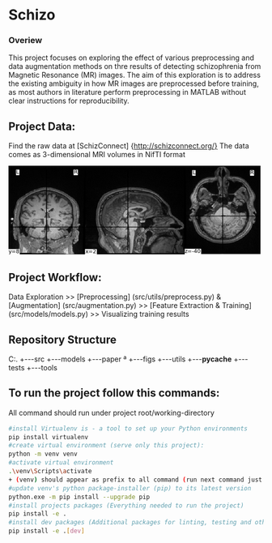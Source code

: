 # Schizo
### Overiew
This project focuses on exploring the effect of various preprocessing and data augmentation methods on thre results of detecting schizophrenia from Magnetic Resonance (MR) images. The aim of this exploration is to address the existing ambiguity in how MR images are preprocessed before training, as most authors in literature perform preprocessing in MATLAB without clear instructions for reproducibility.

## Project Data:
Find the raw data at [SchizConnect] {http://schizconnect.org/}
The data comes as 3-dimensional MRI volumes in NifTI format


![Sample volume](tools/sample_volume.png)




## Project Workflow:
Data Exploration >> [Preprocessing] (src/utils/preprocess.py) & [Augmentation] (src/augmentation.py) >> [Feature Extraction & Training] (src/models/models.py) >> Visualizing training results

## Repository Structure
C:.
+---src
   +---models
   +---paper
   ª   +---figs
   +---utils
       +---__pycache__
+---tests
+---tools

## To run the project follow this commands:
All command should run under project root/working-directory
```bash 
#install Virtualenv is - a tool to set up your Python environments
pip install virtualenv
#create virtual environment (serve only this project):
python -m venv venv
#activate virtual environment
.\venv\Scripts\activate
+ (venv) should appear as prefix to all command (run next command just after activating venv)
#update venv's python package-installer (pip) to its latest version
python.exe -m pip install --upgrade pip
#install projects packages (Everything needed to run the project)
pip install -e .
#install dev packages (Additional packages for linting, testing and other developer tools)
pip install -e .[dev]
``` 